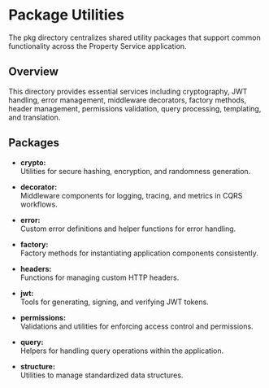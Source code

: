 # Package Utilities

The pkg directory centralizes shared utility packages that support common functionality across the Property Service application.

## Overview

This directory provides essential services including cryptography, JWT handling, error management, middleware decorators, factory methods, header management, permissions validation, query processing, templating, and translation.

## Packages

- **crypto:**  
  Utilities for secure hashing, encryption, and randomness generation.

- **decorator:**  
  Middleware components for logging, tracing, and metrics in CQRS workflows.

- **error:**  
  Custom error definitions and helper functions for error handling.

- **factory:**  
  Factory methods for instantiating application components consistently.

- **headers:**  
  Functions for managing custom HTTP headers.

- **jwt:**  
  Tools for generating, signing, and verifying JWT tokens.

- **permissions:**  
  Validations and utilities for enforcing access control and permissions.

- **query:**  
  Helpers for handling query operations within the application.

- **structure:**  
  Utilities to manage standardized data structures.